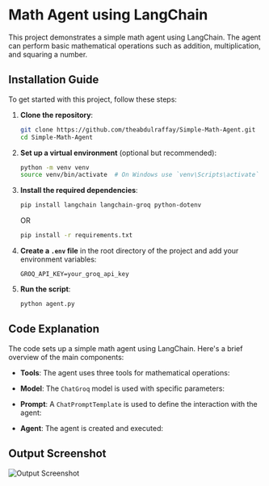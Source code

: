 # Math Agent using LangChain

This project demonstrates a simple math agent using LangChain. The agent can perform basic mathematical operations such as addition, multiplication, and squaring a number.

## Installation Guide

To get started with this project, follow these steps:

1. **Clone the repository**:
   ```bash
   git clone https://github.com/theabdulraffay/Simple-Math-Agent.git
   cd Simple-Math-Agent
   ```

2. **Set up a virtual environment** (optional but recommended):
   ```bash
   python -m venv venv
   source venv/bin/activate  # On Windows use `venv\Scripts\activate`
   ```

3. **Install the required dependencies**:
   ```bash
   pip install langchain langchain-groq python-dotenv
   ```
   OR
   ```bash
   pip install -r requirements.txt
   ```

4. **Create a `.env` file** in the root directory of the project and add your environment variables:
   ```env
   GROQ_API_KEY=your_groq_api_key
   ```

5. **Run the script**:
   ```bash
   python agent.py
   ```

## Code Explanation

The code sets up a simple math agent using LangChain. Here's a brief overview of the main components:

<!-- - **Imports**:
  ```python
  from langchain_core.tools import tool
  from langchain_groq import ChatGroq
  from dotenv import load_dotenv
  from langchain_core.prompts import ChatPromptTemplate, MessagesPlaceholder
  from langchain.agents import AgentExecutor, create_tool_calling_agent, create_openai_tools_agent
  load_dotenv()
  ``` -->

- **Tools**: The agent uses three tools for mathematical operations:
  <!-- - `add(a: int, b: int) -> int`: Adds two numbers.
  - `multiply(a: int, b: int) -> int`: Multiplies two numbers.
  - `square(a: int) -> int`: Squares a number. -->

- **Model**: The `ChatGroq` model is used with specific parameters:
  <!-- ```python
  model = ChatGroq(
      model="meta-llama/llama-4-maverick-17b-128e-instruct",
      temperature=0,
      max_tokens=None,
      timeout=None,
      max_retries=2,
  )
  ``` -->

- **Prompt**: A `ChatPromptTemplate` is used to define the interaction with the agent:
  <!-- ```python
  prompt = ChatPromptTemplate.from_messages(
      [
          ("system", "You are a mathematical assistant. Use your tools to answer questions..."),
          MessagesPlaceholder("chat_history", optional=True),
          ("human", "{input}"),
          MessagesPlaceholder("agent_scratchpad"),
      ]
  )
  ``` -->

- **Agent**: The agent is created and executed:
  <!-- ```python
  agent = create_tool_calling_agent(llm=model, tools=tools, prompt=prompt)
  agent_executor = AgentExecutor(agent=agent, tools=tools, verbose=True)
  result = agent_executor.invoke({
      "input": "What is the square of (5 + 11 * 2)?",
  })
  print(result['output'])
  ``` -->

## Output Screenshot

![Output Screenshot](./img/ss.png)